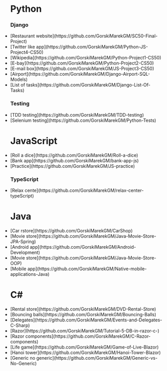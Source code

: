 <ul>
<h1>Python</h1>
  <h3>Django</h3>
  <li>[Restaurant website](https://github.com/GorskiMarekGM/SC50-Final-Project)</li>
  <li>[Twitter like app](https://github.com/GorskiMarekGM/Python-JS-Project4-CS50)</li>
  <li>[Wikipedia](https://github.com/GorskiMarekGM/Python-Project1-CS50)</li>
  <li>[E-bay](https://github.com/GorskiMarekGM/Python-Project2-CS50)</li>
  <li>[E-mail box](https://github.com/GorskiMarekGM/JS-Project3-CS50)</li>
  <li>[Airport](https://github.com/GorskiMarekGM/Django-Airport-SQL-Models)</li>
  <li>[List of tasks](https://github.com/GorskiMarekGM/Django-List-Of-Tasks)</li>
  
  <h3>Testing</h3>
  <li>[TDD testing](https://github.com/GorskiMarekGM/TDD-testing)</li>
  <li>[Selenium testing](https://github.com/GorskiMarekGM/Python-Tests)</li>
<h1>JavaScript</h1>
  <li>[Roll a dice](https://github.com/GorskiMarekGM/Roll-a-dice)</li>
  <li>[Bank app](https://github.com/GorskiMarekGM/bank-app-js)</li>
  <li>[Practice](https://github.com/GorskiMarekGM/JS-practice)</li>
  <h3>TypeScript</h3>
  <li>[Relax cente](https://github.com/GorskiMarekGM/relax-center-typeScript)</li>
<h1>Java</h1>
<li>[Car rstore](https://github.com/GorskiMarekGM/CarShop)</li>
<li>[Movie store](https://github.com/GorskiMarekGM/Java-Movie-Store-JPA-Spring)</li>
<li>[Android app](https://github.com/GorskiMarekGM/Android-Development)</li>
<li>[Movie store](https://github.com/GorskiMarekGM/Java-Movie-Store-OOP)</li>
<li>[Mobile app](https://github.com/GorskiMarekGM/Native-mobile-applications-Java)</li>
<h1>C#</h1>
<li>[Rental store](https://github.com/GorskiMarekGM/DVD-Rental-Store)</li>
<li>[Bouncing balls](https://github.com/GorskiMarekGM/Bouncing-Balls)</li>
<li>[Delegates](https://github.com/GorskiMarekGM/Events-and-Delegates-C-Sharp)</li>
<li>[Razor](https://github.com/GorskiMarekGM/Tutorial-5-DB-in-razor-c-)</li>
<li>[Razor components](https://github.com/GorskiMarekGM/C-Razor-components)</li>
<li>[Life game](https://github.com/GorskiMarekGM/Game-of-Live-Blazor)</li>
<li>[Hanoi tower](https://github.com/GorskiMarekGM/Hanoi-Tower-Blazor)</li>
<li>[Generic no generic](https://github.com/GorskiMarekGM/Generic-vs-No-Generic)</li>

</ul>
